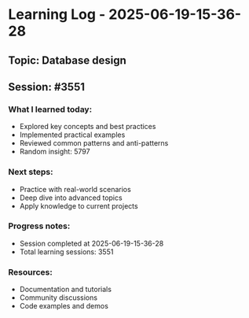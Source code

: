 # Learning Log - 2025-06-19-15-36-28

## Topic: Database design
## Session: #3551

### What I learned today:
- Explored key concepts and best practices
- Implemented practical examples  
- Reviewed common patterns and anti-patterns
- Random insight: 5797

### Next steps:
- Practice with real-world scenarios
- Deep dive into advanced topics
- Apply knowledge to current projects

### Progress notes:
- Session completed at 2025-06-19-15-36-28
- Total learning sessions: 3551

### Resources:
- Documentation and tutorials
- Community discussions
- Code examples and demos
